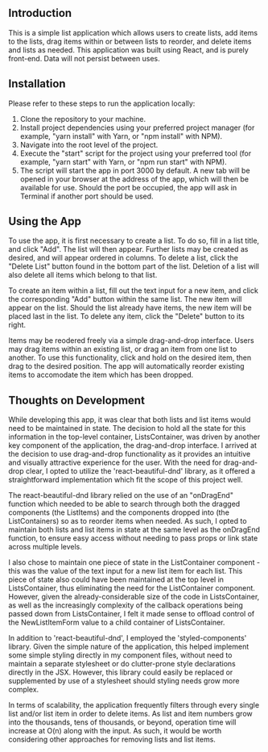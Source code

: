 ## Introduction

This is a simple list application which allows users to create lists, add items to the lists, drag items within or between lists to reorder, and delete items and lists as needed. This application was built using React, and is purely front-end. Data will not persist between uses. 

## Installation 
Please refer to these steps to run the application locally:

1) Clone the repository to your machine.
2) Install project dependencies using your preferred project manager (for example, "yarn install" with Yarn, or "npm install" with NPM). 
3) Navigate into the root level of the project.
4) Execute the "start" script for the project using your preferred tool (for example, "yarn start" with Yarn, or "npm run start" with NPM). 
5) The script will start the app in port 3000 by default. A new tab will be opened in your browser at the address of the app, which will then be available for use. Should the port be occupied, the app will ask in Terminal if another port should be used.  

## Using the App

To use the app, it is first necessary to create a list. To do so, fill in a list title, and click "Add". The list will then appear. Further lists may be created as desired, and will appear ordered in columns. To delete a list, click the "Delete List" button found in the bottom part of the list. Deletion of a list will also delete all items which belong to that list. 

To create an item within a list, fill out the text input for a new item, and click the corresponding "Add" button within the same list. The new item will appear on the list. Should the list already have items, the new item will be placed last in the list. To delete any item, click the "Delete" button to its right. 

Items may be reodered freely via a simple drag-and-drop interface. Users may drag items within an existing list, or drag an item from one list to another. To use this functionality, click and hold on the desired item, then drag to the desired position. The app will automatically reorder existing items to accomodate the item which has been dropped. 

## Thoughts on Development

While developing this app, it was clear that both lists and list items would need to be maintained in state. The decision to hold all the state for this information in the top-level container, ListsContainer, was driven by another key component of the application, the drag-and-drop interface. I arrived at the decision to use drag-and-drop functionality as it provides an intuitive and visually attractive experience for the user. With the need for drag-and-drop clear, I opted to utilize the 'react-beautiful-dnd' library, as it offered a straightforward implementation which fit the scope of this project well. 

The react-beautiful-dnd library relied on the use of an "onDragEnd" function which needed to be able to search through both the dragged components (the ListItems) and the components dropped into (the ListContainers) so as to reorder items when needed. As such, I opted to maintain both lists and list items in state at the same level as the onDragEnd function, to ensure easy access without needing to pass props or link state across multiple levels.

I also chose to maintain one piece of state in the ListContainer component - this was the value of the text input for a new list item for each list. This piece of state also could have been maintained at the top level in ListsContainer, thus eliminating the need for the ListContainer component. However, given the already-considerable size of the code in ListsContainer, as well as the increasingly complexity of the callback operations being passed down from ListsContainer, I felt it made sense to offload control of the NewListItemForm value to a child container of ListsContainer. 

In addition to 'react-beautiful-dnd', I employed the 'styled-components' library. Given the simple nature of the application, this helped implement some simple styling directly in my component files, without need to maintain a separate stylesheet or do clutter-prone style declarations directly in the JSX. However, this library could easily be replaced or supplemented by use of a stylesheet should styling needs grow more complex. 

In terms of scalability, the application frequently filters through every single list and/or list item in order to delete items. As list and item numbers grow into the thousands, tens of thousands, or beyond, operation time will increase at O(n) along with the input. As such, it would be worth considering other approaches for removing lists and list items.  

